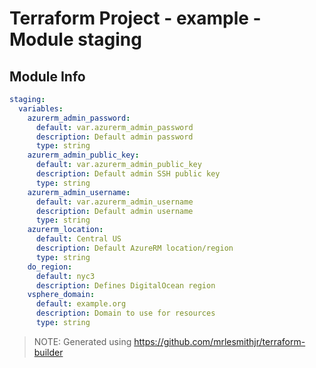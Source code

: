 # Terraform Project - example - Module staging

## Module Info

```yaml
staging:
  variables:
    azurerm_admin_password:
      default: var.azurerm_admin_password
      description: Default admin password
      type: string
    azurerm_admin_public_key:
      default: var.azurerm_admin_public_key
      description: Default admin SSH public key
      type: string
    azurerm_admin_username:
      default: var.azurerm_admin_username
      description: Default admin username
      type: string
    azurerm_location:
      default: Central US
      description: Default AzureRM location/region
      type: string
    do_region:
      default: nyc3
      description: Defines DigitalOcean region
    vsphere_domain:
      default: example.org
      description: Domain to use for resources
      type: string

```

> NOTE: Generated using https://github.com/mrlesmithjr/terraform-builder